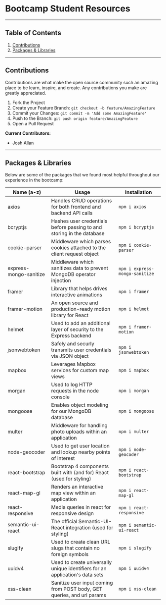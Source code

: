 # Bootcamp Student Resources

---

## **Table of Contents**

1. [Contributions](#Contributions)
2. [Packages & Libraries](#Packages-&-Libraries)

---

## Contributions

Contributions are what make the open source community such an amazing place to be learn, inspire, and create. Any contributions you make are greatly appreciated.

1. Fork the Project
2. Create your Feature Branch: `git checkout -b feature/AmazingFeature`
3. Commit your Changes: `git commit -m 'Add some AmazingFeature'`
4. Push to the Branch: `git push origin feature/AmazingFeature`
5. Open a Pull Request

**Current Contributors:**

- Josh Allan

---

## **Packages & Libraries**

Below are some of the packages that we found most helpful throughout our experience in the bootcamp:

| Name (a-z)             | Usage                                                                        | Installation                   |
| ---------------------- | ---------------------------------------------------------------------------- | ------------------------------ |
| axios                  | Handles CRUD operations for both frontend and backend API calls              | `npm i axios`                  |
| bcryptjs               | Hashes user credentials before passing to and storing in the database        | `npm i bcryptjs`               |
| cookie-parser          | Middleware which parses cookies attached to the client request object        | `npm i cookie-parser`          |
| express-mongo-sanitize | Middleware which sanitizes data to prevent MongoDB operator injection        | `npm i express-mongo-sanitize` |
| framer                 | Library that helps drives interactive animations                             | `npm i framer`                 |
| framer-motion          | An open source and production-ready motion library for React                 | `npm i helmet`                 |
| helmet                 | Used to add an additional layer of security to the Express backend           | `npm i framer-motion`          |
| jsonwebtoken           | Safely and securly transmits user credentials via JSON object                | `npm i jsonwebtoken`           |
| mapbox                 | Leverages Mapbox services for custom map views                               | `npm i mapbox`                 |
| morgan                 | Used to log HTTP requests in the node console                                | `npm i morgan`                 |
| mongoose               | Enables object modeling for our MongoDB database                             | `npm i mongoose`               |
| multer                 | Middleware for handling photo uploads within an application                  | `npm i multer`                 |
| node-geocoder          | Used to get user location and lookup nearby points of interest               | `npm i node-geocoder`          |
| react-bootstrap        | Bootstrap 4 components built with (and for) React (used for styling)         | `npm i react-bootstrap`        |
| react-map-gl           | Renders an interactive map view within an application                        | `npm i react-map-gl`           |
| react-responsive       | Media queries in react for responsive design                                 | `npm i react-responsive`       |
| semantic-ui-react      | The official Semantic-UI-React integration (used for styling)                | `npm i semantic-ui-react`      |
| slugify                | Used to create clean URL slugs that contain no foreign symbols               | `npm i slugify`                |
| uuidv4                 | Used to create universally unique identifiers for an application's data sets | `npm i uuidv4`                 |
| xss-clean              | Sanitize user input coming from POST body, GET queries, and url params       | `npm i xss-clean`              |
